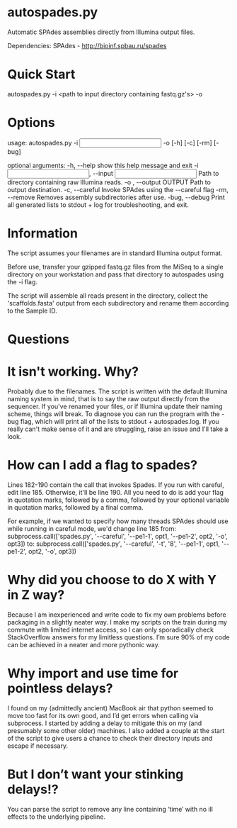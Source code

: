 # autospades.py
Automatic SPAdes assemblies directly from Illumina output files.

Dependencies:
SPAdes - http://bioinf.spbau.ru/spades

# Quick Start
autospades.py -i <path to input directory containing fastq.gz's> -o <Path to output finished assemblies>

# Options
usage: autospades.py -i <INPUT> -o <OUTPUT> [-h] [-c] [-rm] [-bug]

optional arguments:
  -h, --help            show this help message and exit
  -i <INPUT>, --input <INPUT>
                        Path to directory containing raw Illumina reads.
  -o <OUTPUT>, --output OUTPUT
                        Path to output destination.
  -c, --careful         Invoke SPAdes using the --careful flag
  -rm, --remove         Removes assembly subdirectories after use.
  -bug, --debug         Print all generated lists to stdout + log for
                        troubleshooting, and exit.
  
# Information
The script assumes your filenames are in standard Illumina output format.

Before use, transfer your gzipped fastq.gz files from the MiSeq to a single directory on your workstation and pass that directory to autospades using the -i flag. 

The script will assemble all reads present in the directory, collect the 'scaffolds.fasta' output from each subdirectory and rename them according to the Sample ID.

# Questions
# It isn't working. Why?
Probably due to the filenames. The script is written with the default Illumina naming system in mind, that is to say the raw output directly from the sequencer. If you've renamed your files, or if Illumina update their naming scheme, things will break. To diagnose you can run the program with the -bug flag, which will print all of the lists to stdout + autospades.log. If you really can't make sense of it and are struggling, raise an issue and I'll take a look.

# How can I add a flag to spades?
Lines 182-190 contain the call that invokes Spades. If you run with careful, edit line 185. Otherwise, it'll be line 190. All you need to do is add your flag in quotation marks, followed by a comma, followed by your optional variable in quotation marks, followed by a final comma.

For example, if we wanted to specify how many threads SPAdes should use while running in careful mode, we'd change line 185 from:
        subprocess.call(['spades.py', '--careful', '--pe1-1', opt1, '--pe1-2', opt2, '-o', opt3])
to:
        subprocess.call(['spades.py', '--careful', '-t', '8', '--pe1-1', opt1, '--pe1-2', opt2, '-o', opt3])

# Why did you choose to do X with Y in Z way?
Because I am inexperienced and write code to fix my own problems before packaging in a slightly neater way. I make my scripts on the train during my commute with limited internet access, so I can only sporadically check StackOverflow answers for my limitless questions. I’m sure 90% of my code can be achieved in a neater and more pythonic way.

# Why import and use time for pointless delays?
I found on my (admittedly ancient) MacBook air that python seemed to move too fast for its own good, and I’d get errors when calling via subprocess. I started by adding a delay to mitigate this on my (and presumably some other older) machines. I also added a couple at the start of the script to give users a chance to check their directory inputs and escape if necessary.

# But I don’t want your stinking delays!?
You can parse the script to remove any line containing ‘time’ with no ill effects to the underlying pipeline. 
